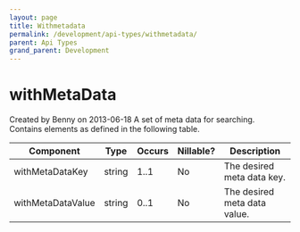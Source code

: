 ```yaml
---
layout: page
title: Withmetadata
permalink: /development/api-types/withmetadata/
parent: Api Types
grand_parent: Development
---
```




# withMetaData 
Created by Benny on 2013-06-18
A set of meta data for searching.  
Contains elements as defined in the following table.
  
| Component         | Type   | Occurs | Nillable? | Description                  |
|-------------------|--------|--------|-----------|------------------------------|
| withMetaDataKey   | string | 1..1   | No        | The desired meta data key.   |
| withMetaDataValue | string | 0..1   | No        | The desired meta data value. |
  
